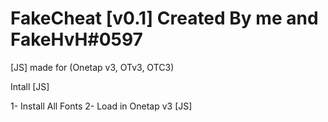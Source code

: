 # FakeCheat [v0.1] Created By me and FakeHvH#0597
[JS] made for (Onetap v3, OTv3, OTC3) 


Intall [JS]

1- Install All Fonts
2- Load in Onetap v3 [JS]
